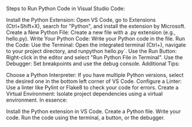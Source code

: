 Steps to Run Python Code in Visual Studio Code:

Install the Python Extension: Open VS Code, go to Extensions (Ctrl+Shift+X), search for "Python", and install the extension by Microsoft.
Create a New Python File: Create a new file with a .py extension (e.g., hello.py).
Write Your Python Code: Write your Python code in the file.
Run the Code:
Use the Terminal: Open the integrated terminal (Ctrl+), navigate to your project directory, and runpython hello.py`.
Use the Run Button: Right-click in the editor and select "Run Python File in Terminal".
Use the Debugger: Set breakpoints and use the debug console.
Additional Tips:

Choose a Python Interpreter: If you have multiple Python versions, select the desired one in the bottom left corner of VS Code.
Configure a Linter: Use a linter like Pylint or Flake8 to check your code for errors.
Create a Virtual Environment: Isolate project dependencies using a virtual environment.
In essence:

Install the Python extension in VS Code.
Create a Python file.
Write your code.
Run the code using the terminal, a button, or the debugger.
